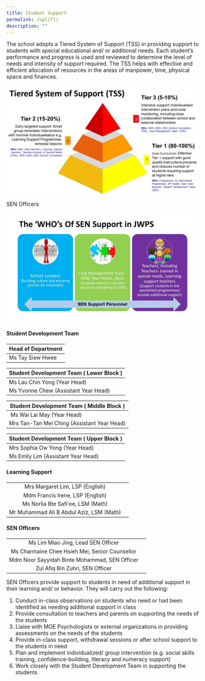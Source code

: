 ```yaml
---
title: Student Support
permalink: /uplift/
description: ""
---
```

The school adopts a Tiered System of Support (TSS) in providing support to students with special educational and/ or additional needs. Each student’s performance and progress is used and reviewed to determine the level of needs and intensity of support required. The TSS helps with effective and efficient allocation of resources in the areas of manpower, time, physical space and finances.

![TSS](/images/TSS.jpg)

SEN Officers



![TSNp](/images/TSN%20support%20personnel.jpg)


#### Student Development Team

| Head of Department |
| --- |
| Ms Tay Siew Hwee  

  

| Student Development Team ( Lower Block ) |
| --- |
| Ms Lau Chin Yong  (Year Head) 
| Ms Yvonne Chew  (Assistant Year Head)


| Student Development Team ( Middle Block ) |
| --- |
|  Ms Wai Lai May  (Year Head)  
| Mrs Tan-Tan Mei Ching  (Assistant Year Head) 
 
 
| Student Development Team ( Upper Block ) |
| --- |
| Mrs Sophia Ow Yong  (Year Head) 
| Ms Emily Lim  (Assistant Year Head)

#### Learning Support

|                                    |                                            |
|:----------------------------------:|:------------------------------------------:|
| Mrs Margaret Lim, LSP (English) 
| Mdm Francis Irene, LSP (English) 
| Ms Norlia Bte Safi'ee, LSM (Math)
| Mr Muhammad Ali B Abdul Aziz, LSM (Math) |


#### SEN Officers

|                                    |                                            |
|:----------------------------------:|:------------------------------------------:|
| Ms Lim Miao Jing, Lead SEN Officer
| Ms Charmaine Chee Hsieh Mei, Senior Counsellor
| Mdm Noor Sayyidah Binte Mohammad, SEN Officer
| Zul Afiq Bin Zuhri, SEN Officer

SEN Officers provide support to students in need of additional support in their learning and/ or behavior. They will carry out the following:

1. Conduct in-class observations on students who need or had been identified as needing additional support in class
2. Provide consultation to teachers and parents on supporting the needs of the students
3. Liaise with MOE Psychologists or external organizations in providing assessments on the needs of the students
4. Provide in-class support, withdrawal sessions or after school support to the students in need
5. Plan and implement individualized/ group intervention (e.g. social skills training, confidence-building, literacy and numeracy support)
6. Work closely with the Student Development Team in supporting the students